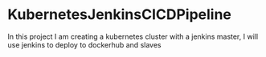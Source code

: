 # KubernetesJenkinsCICDPipeline
In this project I am creating a kubernetes cluster with a jenkins master, I will use jenkins to deploy to dockerhub and slaves
